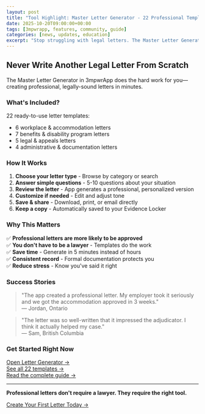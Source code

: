 ```yaml
---
layout: post
title: "Tool Highlight: Master Letter Generator - 22 Professional Templates"
date: 2025-10-20T09:00:00+00:00
tags: [3mpwrapp, features, community, guide]
categories: [news, updates, education]
excerpt: "Stop struggling with legal letters. The Master Letter Generator creates professional, personalized letters for workplace, benefits, and legal issues."
---
```


## Never Write Another Legal Letter From Scratch

The Master Letter Generator in 3mpwrApp does the hard work for you—creating professional, legally-sound letters in minutes.

### What's Included?

22 ready-to-use letter templates:
- 6 workplace & accommodation letters
- 7 benefits & disability program letters
- 5 legal & appeals letters
- 4 administrative & documentation letters

### How It Works

1. **Choose your letter type** - Browse by category or search
2. **Answer simple questions** - 5-10 questions about your situation
3. **Review the letter** - App generates a professional, personalized version
4. **Customize if needed** - Edit and adjust tone
5. **Save & share** - Download, print, or email directly
6. **Keep a copy** - Automatically saved to your Evidence Locker

### Why This Matters

✅ **Professional letters are more likely to be approved**  
✅ **You don't have to be a lawyer** - Templates do the work  
✅ **Save time** - Generate in 5 minutes instead of hours  
✅ **Consistent record** - Formal documentation protects you  
✅ **Reduce stress** - Know you've said it right  

### Success Stories

> "The app created a professional letter. My employer took it seriously and we got the accommodation approved in 3 weeks."  
> — Jordan, Ontario

> "The letter was so well-written that it impressed the adjudicator. I think it actually helped my case."  
> — Sam, British Columbia

### Get Started Right Now

[Open Letter Generator →](/resources#letter-generator)  
[See all 22 templates →](/resources#letters)  
[Read the complete guide →](/user-guide#master-letter)

---

**Professional letters don't require a lawyer. They require the right tool.**

[Create Your First Letter Today →](/resources)